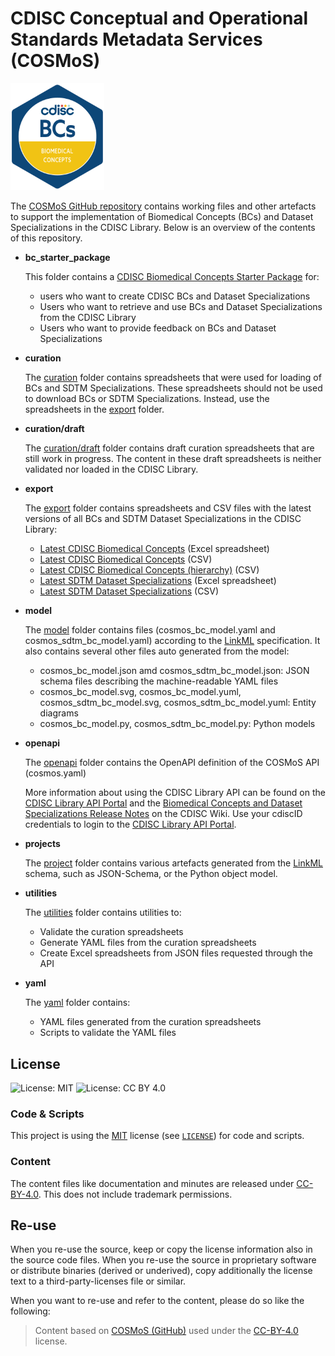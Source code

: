# CDISC Conceptual and Operational Standards Metadata Services (COSMoS)

<img src="utilities/images/2023_Standards-Badges_v5.2-BCs.png" alt="Biomedical Concepts" width="150"/>

The [COSMoS GitHub repository](https://github.com/cdisc-org/COSMoS) contains working files and other artefacts to support the implementation of Biomedical Concepts (BCs) and Dataset Specializations in the CDISC Library.
Below is an overview of the contents of this repository.

- **bc_starter_package**

  This folder contains a [CDISC Biomedical Concepts Starter Package](bc_starter_package/README.md) for:
  - users who want to create CDISC BCs and Dataset Specializations
  - Users who want to retrieve and use BCs and Dataset Specializations from the CDISC Library
  - Users who want to provide feedback on BCs and Dataset Specializations

- **curation**

  The [curation](https://github.com/cdisc-org/COSMoS/tree/main/curation) folder contains spreadsheets that were used for loading of BCs and SDTM Specializations.
  These spreadsheets should not be used to download BCs or SDTM Specializations. Instead, use the spreadsheets in the [export](https://github.com/cdisc-org/COSMoS/tree/main/export) folder.

- **curation/draft**

  The [curation/draft](https://github.com/cdisc-org/COSMoS/tree/main/curation/draft) folder contains draft curation spreadsheets that are still work in progress.
  The content in these draft spreadsheets is neither validated nor loaded in the CDISC Library.

- **export**

  The [export](https://github.com/cdisc-org/COSMoS/tree/main/export) folder contains spreadsheets and CSV files with the latest versions of all BCs and SDTM Dataset Specializations in the CDISC Library:
  - [Latest CDISC Biomedical Concepts](export/cdisc_biomedical_concepts_latest.xlsx) (Excel spreadsheet)
  - [Latest CDISC Biomedical Concepts](export/cdisc_biomedical_concepts_latest.csv) (CSV)
  - [Latest CDISC Biomedical Concepts (hierarchy)](export/cdisc_biomedical_concepts_latest_hierarchy.csv) (CSV)
  - [Latest SDTM Dataset Specializations](export/cdisc_sdtm_dataset_specializations_latest.xlsx) (Excel spreadsheet)
  - [Latest SDTM Dataset Specializations](export/cdisc_sdtm_dataset_specializations_latest.csv) (CSV)

- **model**

  The [model](https://github.com/cdisc-org/COSMoS/tree/main/model) folder contains files (cosmos_bc_model.yaml and cosmos_sdtm_bc_model.yaml) according to the [LinkML](https://linkml.io/linkml/) specification.
   It also contains several other files auto generated from the model:
  - cosmos_bc_model.json amd cosmos_sdtm_bc_model.json:
    JSON schema files describing the machine-readable YAML files
  - cosmos_bc_model.svg, cosmos_bc_model.yuml, cosmos_sdtm_bc_model.svg, cosmos_sdtm_bc_model.yuml:
    Entity diagrams
  - cosmos_bc_model.py, cosmos_sdtm_bc_model.py:
    Python models

- **openapi**

  The [openapi](https://github.com/cdisc-org/COSMoS/tree/main/openapi) folder contains the OpenAPI definition of the COSMoS API (cosmos.yaml)

  More information about using the CDISC Library API can be found on the [CDISC Library API Portal](https://api.developer.library.cdisc.org/) and the [Biomedical Concepts and Dataset Specializations Release Notes](https://wiki.cdisc.org/pages/viewpage.action?pageId=169412277) on the CDISC Wiki.
  Use your cdiscID credentials to login to the [CDISC Library API Portal](https://api.developer.library.cdisc.org/).

- **projects**

  The [project](https://github.com/cdisc-org/COSMoS/tree/main/project) folder contains various artefacts generated from the [LinkML](https://linkml.io/linkml/) schema, such as JSON-Schema, or the Python object model.

- **utilities**

  The [utilities](https://github.com/cdisc-org/COSMoS/tree/main/utilities) folder contains utilities to:
  - Validate the curation spreadsheets
  - Generate YAML files from the curation spreadsheets
  - Create Excel spreadsheets from JSON files requested through the API

- **yaml**

  The [yaml](https://github.com/cdisc-org/COSMoS/tree/main/yaml) folder contains:
  - YAML files generated from the curation spreadsheets
  - Scripts to validate the YAML files

## License

![License: MIT](https://img.shields.io/badge/License-MIT-blue.svg) ![License: CC BY 4.0](https://img.shields.io/badge/License-CC_BY_4.0-blue.svg)

### Code & Scripts

This project is using the [MIT](http://www.opensource.org/licenses/MIT "The MIT License | Open Source Initiative") license (see [`LICENSE`](LICENSE)) for code and scripts.

### Content

The content files like documentation and minutes are released under [CC-BY-4.0](https://creativecommons.org/licenses/by/4.0/). This does not include trademark permissions.

## Re-use

When you re-use the source, keep or copy the license information also in the source code files. When you re-use the source in proprietary software or distribute binaries (derived or underived), copy additionally the license text to a third-party-licenses file or similar.

When you want to re-use and refer to the content, please do so like the following:

> Content based on [COSMoS (GitHub)](https://github.com/cdisc-org/COSMoS) used under the [CC-BY-4.0](https://creativecommons.org/licenses/by/4.0/) license.
